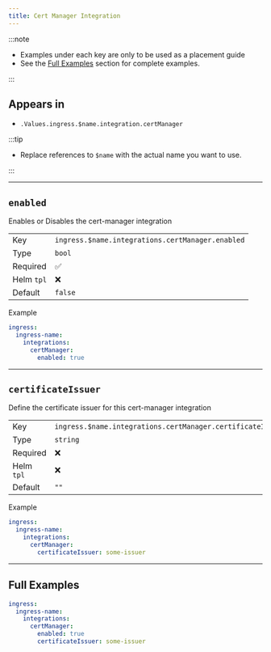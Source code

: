 ```yaml
---
title: Cert Manager Integration
---
```


:::note

- Examples under each key are only to be used as a placement guide
- See the [Full Examples](/truecharts-common/ingress/certmanager#full-examples) section for complete examples.

:::

## Appears in

- `.Values.ingress.$name.integration.certManager`

:::tip

- Replace references to `$name` with the actual name you want to use.

:::

---

## `enabled`

Enables or Disables the cert-manager integration

|            |                                                  |
| ---------- | ------------------------------------------------ |
| Key        | `ingress.$name.integrations.certManager.enabled` |
| Type       | `bool`                                           |
| Required   | ✅                                               |
| Helm `tpl` | ❌                                               |
| Default    | `false`                                          |

Example

```yaml
ingress:
  ingress-name:
    integrations:
      certManager:
        enabled: true
```

---

## `certificateIssuer`

Define the certificate issuer for this cert-manager integration

|            |                                                            |
| ---------- | ---------------------------------------------------------- |
| Key        | `ingress.$name.integrations.certManager.certificateIssuer` |
| Type       | `string`                                                   |
| Required   | ❌                                                         |
| Helm `tpl` | ❌                                                         |
| Default    | `""`                                                       |

Example

```yaml
ingress:
  ingress-name:
    integrations:
      certManager:
        certificateIssuer: some-issuer
```

---

## Full Examples

```yaml
ingress:
  ingress-name:
    integrations:
      certManager:
        enabled: true
        certificateIssuer: some-issuer
```
